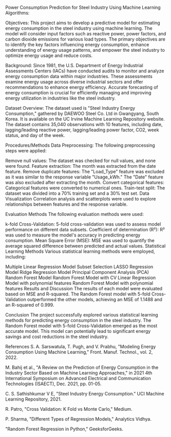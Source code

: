Power Consumption Prediction for Steel Industry Using Machine Learning Algorithms:

Objectives:
This project aims to develop a predictive model for estimating energy consumption in the steel industry using machine learning. The model will consider input factors such as reactive power, power factors, and carbon dioxide emissions for various load types. The primary objectives are to identify the key factors influencing energy consumption, enhance understanding of energy usage patterns, and empower the steel industry to optimize energy usage and reduce costs.

Background:
Since 1981, the U.S. Department of Energy Industrial Assessments Centers (IACs) have conducted audits to monitor and analyze energy consumption data within major industries. These assessments examine energy usage across diverse industrial sectors and offer recommendations to enhance energy efficiency. Accurate forecasting of energy consumption is crucial for efficiently managing and improving energy utilization in industries like the steel industry.

Dataset Overview:
The dataset used is "Steel Industry Energy Consumption," gathered by DAEWOO Steel Co. Ltd in Gwangyang, South Korea. It is available on the UC Irvine Machine Learning Repository website. The dataset contains 35,040 observations with 10 features, including date, lagging/leading reactive power, lagging/leading power factor, CO2, week status, and day of the week.

Procedures/Methods
Data Preprocessing:
The following preprocessing steps were applied:

Remove null values: The dataset was checked for null values, and none were found.
Feature extraction: The month was extracted from the date feature.
Remove duplicate features: The "Load_Type" feature was excluded as it was similar to the response variable "Usage_kWh." The "Date" feature was also excluded after extracting the month.
Convert categorical features: Categorical features were converted to numerical ones.
Train-test split: The dataset was divided into a 70% training set and a 30% test set.
Data Visualization
Correlation analysis and scatterplots were used to explore relationships between features and the response variable.

Evaluation Methods
The following evaluation methods were used:

k-fold Cross-Validation: 5-fold cross-validation was used to assess model performance on different data subsets.
Coefficient of determination (R²): R² was used to measure the model's accuracy in predicting energy consumption.
Mean Square Error (MSE): MSE was used to quantify the average squared difference between predicted and actual values.
Statistical Learning Methods
Various statistical learning methods were employed, including:

Multiple Linear Regression Model
Subset Selection
LASSO Regression Model
Ridge Regression Model
Principal Component Analysis (PCA)
Random Forest Model
Random Forest Model with CV
Linear Regression Model with polynomial features
Random Forest Model with polynomial features
Results and Discussion
The results of each model were evaluated based on MSE and R-squared. The Random Forest model with 5-fold Cross-Validation outperformed the other models, achieving an MSE of 1.1488 and an R-squared of 0.999.

Conclusion
The project successfully explored various statistical learning methods for predicting energy consumption in the steel industry. The Random Forest model with 5-fold Cross-Validation emerged as the most accurate model. This model can potentially lead to significant energy savings and cost reductions in the steel industry.

References
S. A. Sarswatula, T. Pugh, and V. Prabhu, "Modeling Energy Consumption Using Machine Learning," Front. Manuf. Technol., vol. 2, 2022.

M. Bahij et al., "A Review on the Prediction of Energy Consumption in the Industry Sector Based on Machine Learning Approaches," in 2021 4th International Symposium on Advanced Electrical and Communication Technologies (ISAECT), Dec. 2021, pp. 01-05.

C. S. Sathishkumar V E, "Steel Industry Energy Consumption." UCI Machine Learning Repository, 2021.

R. Patro, "Cross Validation: K Fold vs Monte Carlo," Medium.

P. Sharma, "Different Types of Regression Models," Analytics Vidhya.

"Random Forest Regression in Python," GeeksforGeeks.